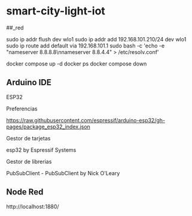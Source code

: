 # smart-city-light-iot

##_red

sudo ip addr flush dev wlo1
sudo ip addr add 192.168.101.210/24 dev wlo1
sudo ip route add default via 192.168.101.1
sudo bash -c 'echo -e "nameserver 8.8.8.8\nnameserver 8.8.4.4" > /etc/resolv.conf'

docker compose up -d 
docker ps
docker compose down

## Arduino IDE

ESP32

Preferencias

https://raw.githubusercontent.com/espressif/arduino-esp32/gh-pages/package_esp32_index.json

Gestor de tarjetas

esp32 by Espressif Systems

Gestor de librerias

PubSubClient - PubSubClient by Nick O'Leary

## Node Red

http://localhost:1880/
